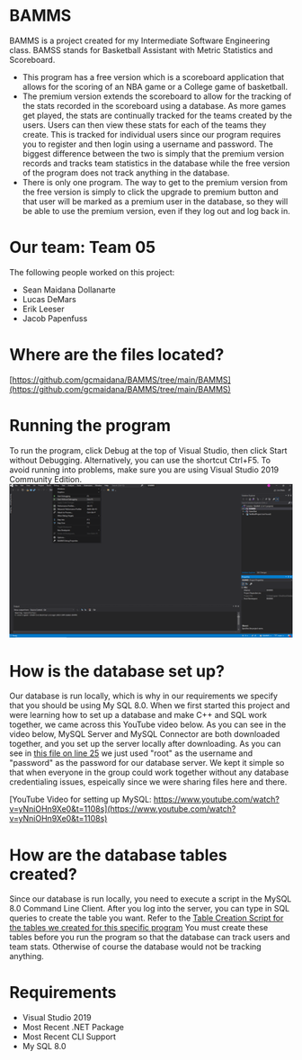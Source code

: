 # BAMMS
BAMMS is a project created for my Intermediate Software Engineering class. BAMSS stands for Basketball Assistant with Metric Statistics and Scoreboard.
* This program has a free version which is a scoreboard application that allows for the scoring of an NBA game or a College game of basketball.
* The premium version extends the scoreboard to allow for the tracking of the stats recorded in the scoreboard using a database. As more games get
played, the stats are continually tracked for the teams created by the users. Users can then view these stats for each of the teams they create. This is tracked
for individual users since our program requires you to register and then login using a username and password. The biggest difference between the two is simply that the premium version records and tracks team statistics in the database while the free version of the program does not track anything in the database.
* There is only one program. The way to get to the premium version from the free version is simply to click the upgrade to premium button and that user will be marked as a premium user in the database, so they will be able to use the premium version, even if they log out and log back in.

# Our team: Team 05

The following people worked on this project:
* Sean Maidana Dollanarte
* Lucas DeMars
* Erik Leeser
* Jacob Papenfuss

# Where are the files located? 
[https://github.com/gcmaidana/BAMMS/tree/main/BAMMS](https://github.com/gcmaidana/BAMMS/tree/main/BAMMS)

# Running the program
To run the program, click Debug at the top of Visual Studio, then click Start without Debugging. Alternatively, you can use the shortcut Ctrl+F5. To avoid running into 
problems, make sure you are using Visual Studio 2019 Community Edition.
![Screenshot](a17d47221785ec413ed2706db4cff4d0.png)

# How is the database set up?
Our database is run locally, which is why in our requirements we specify that you should be using My SQL 8.0. When we first started this project and were learning how to set up a database and make C++ and SQL work together, we came across this YouTube video below. As you can see in the video below, MySQL Server and MySQL Connector are both downloaded together, and you set up the server locally after downloading. As you can see in [this file on line 25](https://github.com/gcmaidana/BAMMS/blob/main/BAMMS/DBManager.cpp) we just used "root" as the username and "password" as the password for our database server. We kept it simple so that when everyone in the group could work together without any database credentialing issues, espeically since we were sharing files here and there.

[YouTube Video for setting up MySQL: https://www.youtube.com/watch?v=yNniOHn9Xe0&t=1108s](https://www.youtube.com/watch?v=yNniOHn9Xe0&t=1108s)

# How are the database tables created?
Since our database is run locally, you need to execute a script in the MySQL 8.0 Command Line Client. After you log into the server, you can type in SQL queries to create the table you want. Refer to the [Table Creation Script for the tables we created for this specific program](https://github.com/gcmaidana/BAMMS/blob/main/BAMMS/TableCreationScript.cpp) You must create these tables before you run the program so that the database can track users and team stats. Otherwise of course the database would not be tracking anything.

# Requirements

* Visual Studio 2019
* Most Recent .NET Package
* Most Recent CLI Support
* My SQL 8.0



